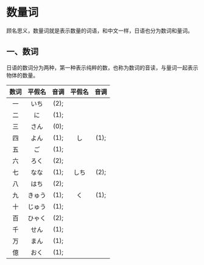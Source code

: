 # 数量词

顾名思义，数量词就是表示数量的词语，和中文一样，日语也分为数词和量词。

## 一、数词

日语的数词分为两种，第一种表示纯粹的数，也称为数词的音读，与量词一起表示物体的数量。

<style>
.circled-number {
    width: 12px;
    height: 12px;
    line-height: 10px;
    font-size: 10px;
}
</style>

| 数词 | 平假名 | 音调 | 平假名 | 音调 |
| :--: | :----: | :--: | :----: | :--: |
|  一  |  いち  | (2); |        |      |
|  二  |   に   | (1); |        |      |
|  三  |  さん  | (0); |        |      |
|  四  |  よん  | (1); |   し   | (1); |
|  五  |   ご   | (1); |        |      |
|  六  |  ろく  | (2); |        |      |
|  七  |  なな  | (1); |  しち  | (2); |
|  八  |  はち  | (2); |        |      |
|  九  | きゅう | (1); |   く   | (1); |
|  十  | じゅう | (1); |        |      |
|  百  | ひゃく | (2); |        |      |
|  千  |  せん  | (1); |        |      |
|  万  |  まん  | (1); |        |      |
|  億  |  おく  | (1); |        |      |

第二种可以直接表示物体的数量，即“一个”、“两个”，也称为数词的训读。

| 数词 |  平假名  | 音调 |  备注  |
| :--: | :------: | :--: | :----: |
| 一つ |  ひとつ  | (2); |        |
| 二つ |  ふたつ  | (3); |        |
| 三つ |  みっつ  | (3); |        |
| 四つ |  よっつ  | (3); |        |
| 五つ |  いつつ  | (2); |        |
| 六つ |  むっつ  | (3); |        |
| 七つ |  ななつ  | (2); |        |
| 八つ |  やっつ  | (3); |        |
| 九つ | ここのつ | (2); |        |
|  十  |   とお   | (1); |        |
| 幾つ |  いくつ  | (1); | 疑问词 |

## 二、量词

日语的量词和中文有相似的也有不同的，需要逐一记住。

| 汉字 | 疑问词 |  对应的物体类型  | 备注 |
| :--: | :----: | :--------------: | :--: |
|  [人{にん}]  |  [何{なん}人{にん}]  |        人        |　[一{ひと}人{り}]、[二{ふた}人{り}]     |
|  [名{めい}]  |  [何{なん}名{めい}]  |     人，位     |      |
|  [歳{さい}]  |  [何{なん}歳{さい}]  |        岁        |      |
|  [番{ばん}]  |  [何{なん}番{ばん}]  |   第几（顺序）   |      |
|  [倍{ばい}]  |  [何{なん}倍{ばい}]  |     倍数     |      |
|  [本{ほん}]  |  [何{なん}本{ぼん}]  | 枝，根（细长物） |      |
|  [枚{まい}]  |  [何{なん}枚{まい}]  |   张（扁平物）   |      |
|  [面{めん}]  |  [何{なん}面{めん}]  |     面（板状物）     |      |
|  [匹{ひき}]  |  [何{なん}匹{びき}]  |     只（小动物）     |      |
|  [杯{はい}]  |  [何{なん}杯{ばい}]  |     杯，海鲜     |      |
|  [冊{さつ}]  |  [何{なん}冊{さつ}]  |      册，本      |      |
|  [話{わ}]  |  [何{なん}話{わ}]  |     话，集     |      |
|  [台{だい}]  |  [何{なん}台{だい}]  |      台，辆      |      |
|  [足{そく}]  |  [何{なん}足{ぞく}]  |     双（鞋）     |      |
|  [階{かい}]  |  [何{なん}階{かい}]  |     层     |      |
|  [度{ど}]  |  [何{なん}度{ど}]  |     次     |      |
|  [回{かい}]  |  [何{なん}回{かい}]  |      回，次      |      |
|  [年{ねん}]  |  [何{なん}年{ねん}]  |     年     |      |
|  [月{がつ}]  |  [何{なん}月{がつ}]  |     月     |      |
|  [日{にち}]  |  [何{なん}日{にち}]  |     日     |      |
|  [週{しゅう}]  |  [何{なん}週{しゅう}]  |     周     |      |
|  [時{じ}]  |  [何{なん}時{じ}]  |    时    |      |
|  [分{ふん}]  |  [何{なん}分{ぷん}]  |    分    |      |
|  [秒{びょう}}]  |  [何{なん}秒{びょう}]  |    秒    |      |
|  [ヶ{か}月{げつ}]  |  [何{なん}ヶ{か}月{げつ}]  |     月（段时间）     |      |
|  [時{じ}間{かん}]  |  [何{なん}時{じ}間{かん}]  |     小时（段时间）     |      |

## 三、用法

- 接续：数量词 + 动词

- 意义：可直接修饰动词，作状语。

- 例句：

    - [犬{いぬ}]が[一{いっ}匹{ぴき}]います。／有一条狗。

    - [机{つくえ}]には[本{ほん}]が[三{さん}冊{さつ}]あります。／桌上有三本书。

    - [公{こう}務{む}員{いん}]は[十{じゅう}五{ご}人{にん}]います。／有十五名公务员。

